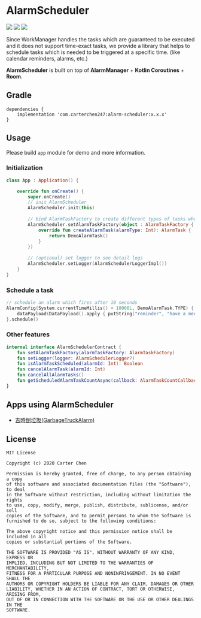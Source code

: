 # AlarmScheduler

![](https://img.shields.io/maven-central/v/com.carterchen247/alarm-scheduler) 
![](https://img.shields.io/github/languages/top/CarterChen247/AlarmScheduler)
![](https://img.shields.io/github/workflow/status/CarterChen247/AlarmScheduler/Test/master)


Since WorkManager handles the tasks which are guaranteed to be executed and it does not support time-exact tasks, we provide a library that helps to schedule tasks which is needed to be triggered at a specific time. (like calendar reminders, alarms, etc.)

**AlarmScheduler** is built on top of **AlarmManager** + **Kotlin Coroutines** + **Room**.

## Gradle

```
dependencies {
    implementation 'com.carterchen247:alarm-scheduler:x.x.x'
}
```

##  Usage

Please build `app` module for demo and more information.

### Initialization
```kotlin
class App : Application() {

    override fun onCreate() {
        super.onCreate()
        // init AlarmScheduler
        AlarmScheduler.init(this)
        
        // bind AlarmTaskFactory to create different types of tasks when the alarm fires
        AlarmScheduler.setAlarmTaskFactory(object : AlarmTaskFactory {
            override fun createAlarmTask(alarmType: Int): AlarmTask {
                return DemoAlarmTask()
            }
        })
        
        // (optional) set logger to see detail logs
        AlarmScheduler.setLogger(AlarmSchedulerLoggerImpl())
    }
}
```

### Schedule a task

```kotlin
// schedule an alarm which fires after 10 seconds
AlarmConfig(System.currentTimeMillis() + 10000L, DemoAlarmTask.TYPE) {
    dataPayload(DataPayload().apply { putString("reminder", "have a meeting") })
}.schedule()
```

### Other features

```kotlin
internal interface AlarmSchedulerContract {
    fun setAlarmTaskFactory(alarmTaskFactory: AlarmTaskFactory)
    fun setLogger(logger: AlarmSchedulerLogger?)
    fun isAlarmTaskScheduled(alarmId: Int): Boolean
    fun cancelAlarmTask(alarmId: Int)
    fun cancelAllAlarmTasks()
    fun getScheduledAlarmTaskCountAsync(callback: AlarmTaskCountCallback)
}
```

## Apps using AlarmScheduler

- [吉時倒垃圾(GarbageTruckAlarm)](https://play.google.com/store/apps/details?id=com.carterchen247.garbagetruckalarm&hl=zh_TW)

## License

```
MIT License

Copyright (c) 2020 Carter Chen

Permission is hereby granted, free of charge, to any person obtaining a copy
of this software and associated documentation files (the "Software"), to deal
in the Software without restriction, including without limitation the rights
to use, copy, modify, merge, publish, distribute, sublicense, and/or sell
copies of the Software, and to permit persons to whom the Software is
furnished to do so, subject to the following conditions:

The above copyright notice and this permission notice shall be included in all
copies or substantial portions of the Software.

THE SOFTWARE IS PROVIDED "AS IS", WITHOUT WARRANTY OF ANY KIND, EXPRESS OR
IMPLIED, INCLUDING BUT NOT LIMITED TO THE WARRANTIES OF MERCHANTABILITY,
FITNESS FOR A PARTICULAR PURPOSE AND NONINFRINGEMENT. IN NO EVENT SHALL THE
AUTHORS OR COPYRIGHT HOLDERS BE LIABLE FOR ANY CLAIM, DAMAGES OR OTHER
LIABILITY, WHETHER IN AN ACTION OF CONTRACT, TORT OR OTHERWISE, ARISING FROM,
OUT OF OR IN CONNECTION WITH THE SOFTWARE OR THE USE OR OTHER DEALINGS IN THE
SOFTWARE.
```
